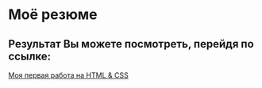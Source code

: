 # Моё резюме

## Результат Вы можете посмотреть, перейдя по ссылке:

[Моя первая работа на HTML & CSS](https://igsmarty.github.io/resume/)
